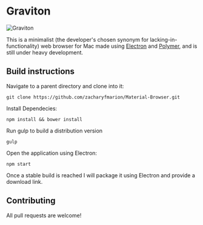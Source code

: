 # Graviton

![](https://raw.githubusercontent.com/zacharyfmarion/Material-Browser/master/Image1.png?raw=true "Graviton")

This is a minimalist (the developer's chosen synonym for lacking-in-functionality) web browser for Mac made using [Electron](http://electron.atom.io/) and [Polymer](https://www.polymer-project.org/), and is still under heavy development.

## Build instructions

Navigate to a parent directory and clone into it:

`git clone https://github.com/zacharyfmarion/Material-Browser.git`

Install Dependecies:

`npm install && bower install`

Run gulp to build a distribution version

`gulp`

Open the application using Electron:

`npm start`

Once a stable build is reached I will package it using Electron and provide a download link.

## Contributing

All pull requests are welcome!

